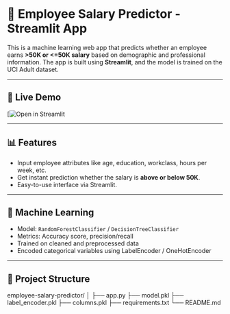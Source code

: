 # 💼 Employee Salary Predictor - Streamlit App

This is a machine learning web app that predicts whether an employee earns **>50K or <=50K salary** based on demographic and professional information. The app is built using **Streamlit**, and the model is trained on the UCI Adult dataset.

---

## 🚀 Live Demo

[![Open in Streamlit](https://employeesalaryprediction-2ffejxaek22p5eqrryzprf.streamlit.app/)

---

## 📊 Features

- Input employee attributes like age, education, workclass, hours per week, etc.
- Get instant prediction whether the salary is **above or below 50K**.
- Easy-to-use interface via Streamlit.

---

## 🧠 Machine Learning

- Model: `RandomForestClassifier` / `DecisionTreeClassifier`
- Metrics: Accuracy score, precision/recall
- Trained on cleaned and preprocessed data
- Encoded categorical variables using LabelEncoder / OneHotEncoder

---

## 📁 Project Structure
employee-salary-predictor/
│
├── app.py 
├── model.pkl 
├── label_encoder.pkl 
├── columns.pkl 
├── requirements.txt 
└── README.md 

